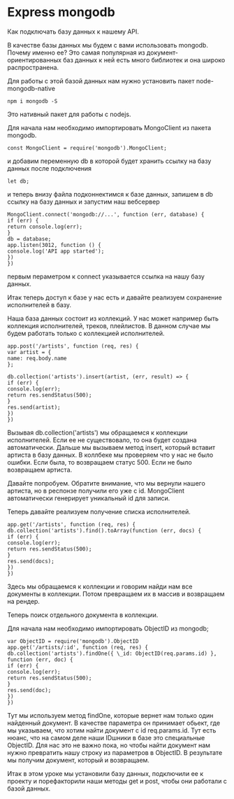 # Express mongodb

Как подключать базу данных к нашему API.

В качестве базы данных мы будем с вами использовать mongodb. Почему именно ее? Это самая популярная из документ-ориентированных баз данных к ней есть много библиотек и она широко распространена.

Для работы с этой базой данных нам нужно установить пакет node-mongodb-native

```
npm i mongodb -S
```

Это нативный пакет для работы с nodejs.

Для начала нам необходимо импортировать MongoClient из пакета mongodb.

```
const MongoClient = require('mongodb').MongoClient;
```

и добавим переменную db в которой будет хранить ссылку на базу данных после подключения

```
let db;
```

и теперь внизу файла подконнектимся к базе данных, запишем в db ссылку на базу данных и запустим наш вебсервер

```
MongoClient.connect('mongodb://...', function (err, database) {
if (err) {
return console.log(err);
}
db = database;
app.listen(3012, function () {
console.log('API app started');
})
})
```

первым пераметром к connect указывается ссылка на нашу базу данных.

Итак теперь доступ к базе у нас есть и давайте реализуем сохранение исполнителей в базу.

Наша база данных состоит из коллекций. У нас может например быть коллекция исполнителей, треков, плейлистов. В данном случае мы будем работать только с коллекцией исполнителей.

```
app.post('/artists', function (req, res) {
var artist = {
name: req.body.name
};

db.collection('artists').insert(artist, (err, result) => {
if (err) {
console.log(err);
return res.sendStatus(500);
}
res.send(artist);
})
})
```

Вызывая db.collection('artists') мы обращаемся к коллекции исполнителей. Если ее не существовало, то она будет создана автоматически. Дальше мы вызываем метод insert, который вставит артиста в базу данных. В коллбеке мы проверяем что у нас не было ошибки. Если была, то возвращаем статус 500. Если не было возвращаем артиста.

Давайте попробуем. Обратите внимание, что мы вернули нашего артиста, но в респонзе получили его уже с id. MongoClient автоматически генерирует уникальный id для записи.

Теперь давайте реализуем получение списка исполнителей.

```
app.get('/artists', function (req, res) {
db.collection('artists').find().toArray(function (err, docs) {
if (err) {
console.log(err);
return res.sendStatus(500);
}
res.send(docs);
})
})
```

Здесь мы обращаемся к коллекции и говорим найди нам все документы в коллекции. Потом превращаем их в массив и возвращаем на рендер.

Теперь поиск отдельного документа в коллекции.

Для начала нам необходимо импортировать ObjectID из mongodb;

```
var ObjectID = require('mongodb').ObjectID
app.get('/artists/:id', function (req, res) {
db.collection('artists').findOne({ \_id: ObjectID(req.params.id) }, function (err, doc) {
if (err) {
console.log(err);
return res.sendStatus(500);
}
res.send(doc);
})
})
```

Тут мы используем метод findOne, которые вернет нам только один найденный документ. В качестве параметра он принимает обьект, где мы указываем, что хотим найти документ с id req.params.id. Тут есть нюанс, что на самом деле наши IDшники в базе это специальные ObjectID. Для нас это не важно пока, но чтобы найти документ нам нужно превратить нашу строку из параметров в ObjectID. В результате мы получим документ, который и возвращаем.

Итак в этом уроке мы установили базу данных, подключили ее к проекту и порефакторили наши методы get и post, чтобы они работали с базой данных.
